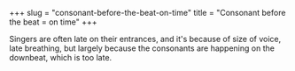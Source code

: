 +++
slug = "consonant-before-the-beat-on-time"
title = "Consonant before the beat = on time"
+++

Singers are often late on their entrances, and it's because of size of voice, late breathing, but largely because the consonants are happening on the downbeat, which is too late.
